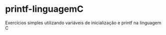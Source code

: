 # printf-linguagemC
Exercícios simples utilizando variáveis de inicialização e printf na linguagem C
